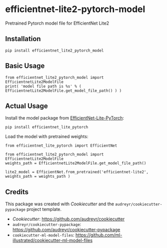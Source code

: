 # efficientnet-lite2-pytorch-model

Pretrained Pytorch model file for EfficientNet Lite2

## Installation

```
pip install efficientnet_lite2_pytorch_model
```

## Basic Usage

```
from efficientnet_lite2_pytorch_model import EfficientnetLite2ModelFile
print( 'model file path is %s' % ( EfficientnetLite2ModelFile.get_model_file_path() ) )
```

## Actual Usage

Install the model package from [EfficientNet-Lite-PyTorch](https://github.com/ml-illustrated/EfficientNet-Lite-PyTorch):
```
pip install efficientnet_lite_pytorch
```

Load the model with pretrained weights:
```
from efficientnet_lite_pytorch import EfficientNet

from efficientnet_lite2_pytorch_model import EfficientnetLite2ModelFile
weights_path = EfficientnetLite2ModelFile.get_model_file_path()

lite2_model = EfficientNet.from_pretrained('efficientnet-lite2', weights_path = weights_path )
```

## Credits

This package was created with _Cookiecutter_ and the `audreyr/cookiecutter-pypackage` project template.

- _Cookiecutter_: https://github.com/audreyr/cookiecutter
- `audreyr/cookiecutter-pypackage`: https://github.com/audreyr/cookiecutter-pypackage
- `cookiecutter-ml-model-files`: https://github.com/ml-illustrated/cookiecutter-ml-model-files
